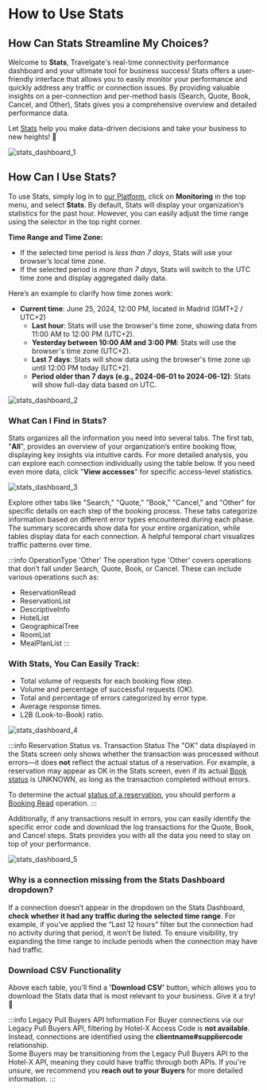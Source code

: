 ﻿---
sidebar_position: 2
---

# How to Use Stats

## How Can Stats Streamline My Choices?

Welcome to **Stats**, Travelgate's real-time connectivity performance dashboard and your ultimate tool for business success! Stats offers a user-friendly interface that allows you to easily monitor your performance and quickly address any traffic or connection issues. By providing valuable insights on a per-connection and per-method basis (Search, Quote, Book, Cancel, and Other), Stats gives you a comprehensive overview and detailed performance data.

Let [Stats](https://app.travelgate.com/apps/stats) help you make data-driven decisions and take your business to new heights! 🚀

![stats_dashboard_1](https://storage.travelgate.com/kbase/stats_dashboard_1.jpg)

## How Can I Use Stats?

To use Stats, simply log in to [our Platform](https://www.travelgate.com/), click on **Monitoring** in the top menu, and select **Stats**. By default, Stats will display your organization’s statistics for the past hour. However, you can easily adjust the time range using the selector in the top right corner.

**Time Range and Time Zone:**

- If the selected time period is *less than 7 days*, Stats will use your browser’s local time zone.
- If the selected period is *more than 7 days*, Stats will switch to the UTC time zone and display aggregated daily data.

Here’s an example to clarify how time zones work:
  
- **Current time**: June 25, 2024, 12:00 PM, located in Madrid (GMT+2 / UTC+2)
  - **Last hour**: Stats will use the browser's time zone, showing data from 11:00 AM to 12:00 PM (UTC+2).
  - **Yesterday between 10:00 AM and 3:00 PM**: Stats will use the browser's time zone (UTC+2).
  - **Last 7 days**: Stats will show data using the browser's time zone up until 12:00 PM today (UTC+2).
  - **Period older than 7 days (e.g., 2024-06-01 to 2024-06-12)**: Stats will show full-day data based on UTC.

![stats_dashboard_2](https://storage.travelgate.com/kbase/stats_dashboard_2.jpg)

### What Can I Find in Stats?

Stats organizes all the information you need into several tabs. The first tab, "**All**", provides an overview of your organization’s entire booking flow, displaying key insights via intuitive cards. For more detailed analysis, you can explore each connection individually using the table below. If you need even more data, click "**View accesses**" for specific access-level statistics.

![stats_dashboard_3](https://storage.travelgate.com/kbase/stats_dashboard_3.jpg)

Explore other tabs like "Search," "Quote," "Book," "Cancel," and "Other" for specific details on each step of the booking process. These tabs categorize information based on different error types encountered during each phase. The summary scorecards show data for your entire organization, while tables display data for each connection. A helpful temporal chart visualizes traffic patterns over time.

:::info OperationType 'Other'
The operation type 'Other' covers operations that don’t fall under Search, Quote, Book, or Cancel. These can include various operations such as:
- ReservationRead
- ReservationList
- DescriptiveInfo
- HotelList
- GeographicalTree
- RoomList
- MealPlanList
:::

### With Stats, You Can Easily Track:

- Total volume of requests for each booking flow step.
- Volume and percentage of successful requests (OK).
- Total and percentage of errors categorized by error type.
- Average response times.
- L2B (Look-to-Book) ratio.

![stats_dashboard_4](https://storage.travelgate.com/kbase/stats_dashboard_4.jpg)

:::info Reservation Status vs. Transaction Status
The "OK" data displayed in the Stats screen only shows whether the transaction was processed without errors—it does **not** reflect the actual status of a reservation. For example, a reservation may appear as OK in the Stats screen, even if its actual [Book status](/kb/connectivity-products/for-buyers/hotel-x/booking-flow/book/book-status) is UNKNOWN, as long as the transaction completed without errors.  

To determine the actual [status of a reservation](/kb/connectivity-products/for-buyers/hotel-x/booking-flow/book/book-status), you should perform a [Booking Read](/docs/apis/for-buyers/hotel-x-pull-buyers-api/booking-management/booking-read) operation.
:::

Additionally, if any transactions result in errors, you can easily identify the specific error code and download the log transactions for the Quote, Book, and Cancel steps. Stats provides you with all the data you need to stay on top of your performance.

![stats_dashboard_5](https://storage.travelgate.com/kbase/stats_dashboard_5.jpg)

### Why is a connection missing from the Stats Dashboard dropdown?
If a connection doesn’t appear in the dropdown on the Stats Dashboard, **check whether it had any traffic during the selected time range**. For example, if you've applied the “Last 12 hours” filter but the connection had no activity during that period, it won’t be listed.
To ensure visibility, try expanding the time range to include periods when the connection may have had traffic.


### Download CSV Functionality
Above each table, you’ll find a **'Download CSV'** button, which allows you to download the Stats data that is most relevant to your business. Give it a try! 🚀

:::info Legacy Pull Buyers API Information
For Buyer connections via our Legacy Pull Buyers API, filtering by Hotel-X Access Code is **not available**. Instead, connections are identified using the **clientname#suppliercode** relationship.  
Some Buyers may be transitioning from the Legacy Pull Buyers API to the Hotel-X API, meaning they could have traffic through both APIs. If you're unsure, we recommend you **reach out to your Buyers** for more detailed information.
:::
